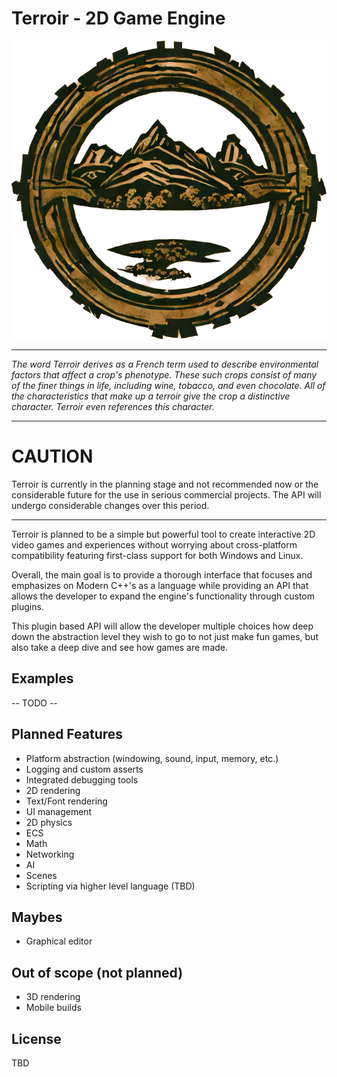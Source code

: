 # Terroir - 2D Game Engine

![Terroir](/resources/TerroirLogo.PNG?raw=true "Terroir")

----

*The word Terroir derives as a French term used to describe environmental factors that affect a crop's phenotype. These
such crops consist of many of the finer things in life, including wine, tobacco, and even chocolate. All of the
characteristics that make up a terroir give the crop a distinctive character. Terroir even references this character.*


----

# CAUTION

Terroir is currently in the planning stage and not recommended now or the considerable future for the use in serious
commercial projects. The API will undergo considerable changes over this period.

----

Terroir is planned to be a simple but powerful tool to create interactive 2D video games and experiences without
worrying about cross-platform compatibility featuring first-class support for both Windows and Linux.

Overall, the main goal is to provide a thorough interface that focuses and emphasizes on Modern C++'s as a language
while providing an API that allows the developer to expand the engine's functionality through custom plugins.

This plugin based API will allow the developer multiple choices how deep down the abstraction level they wish to go to
not just make fun games, but also take a deep dive and see how games are made.

## Examples

-- TODO --

## Planned Features

- Platform abstraction (windowing, sound, input, memory, etc.)
- Logging and custom asserts
- Integrated debugging tools
- 2D rendering
- Text/Font rendering
- UI management
- 2D physics
- ECS
- Math
- Networking
- AI
- Scenes
- Scripting via higher level language (TBD)

## Maybes

- Graphical editor

## Out of scope (not planned)

- 3D rendering
- Mobile builds

## License

TBD